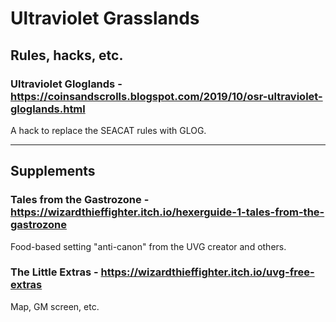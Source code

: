 # Ultraviolet Grasslands

## Rules, hacks, etc.

### Ultraviolet Gloglands - https://coinsandscrolls.blogspot.com/2019/10/osr-ultraviolet-gloglands.html
A hack to replace the SEACAT rules with GLOG.

---

## Supplements

### Tales from the Gastrozone - https://wizardthieffighter.itch.io/hexerguide-1-tales-from-the-gastrozone
Food-based setting "anti-canon" from the UVG creator and others.

### The Little Extras - https://wizardthieffighter.itch.io/uvg-free-extras
Map, GM screen, etc.